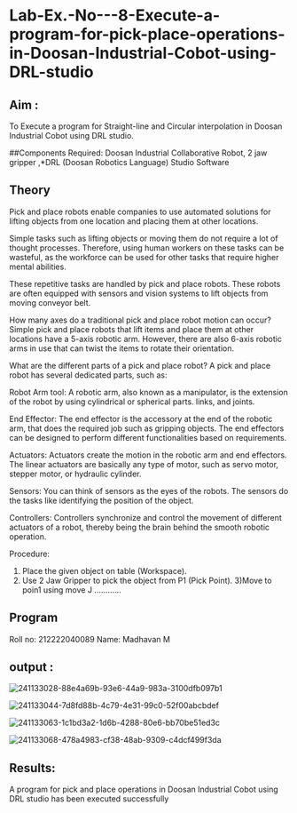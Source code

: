 # Lab-Ex.-No---8-Execute-a-program-for-pick-place-operations-in-Doosan-Industrial-Cobot-using-DRL-studio
## Aim :
To Execute a program for Straight-line and Circular interpolation in Doosan Industrial Cobot using DRL studio.

##Components Required: Doosan Industrial Collaborative Robot, 2 jaw gripper ,*DRL (Doosan Robotics Language) Studio Software


## Theory 
Pick and place robots enable companies to use automated solutions for lifting objects from one location and placing them at other locations.

Simple tasks such as lifting objects or moving them do not require a lot of thought processes. Therefore, using human workers on these tasks can be wasteful, as the workforce can be used for other tasks that require higher mental abilities.

These repetitive tasks are handled by pick and place robots. These robots are often equipped with sensors and vision systems to lift objects from moving conveyor belt.

How many axes do a traditional pick and place robot motion can occur?
Simple pick and place robots that lift items and place them at other locations have a 5-axis robotic arm. However, there are also 6-axis robotic arms in use that can twist the items to rotate their orientation.

What are the different parts of a pick and place robot?
A pick and place robot has several dedicated parts, such as:

Robot Arm tool: A robotic arm, also known as a manipulator, is the extension of the robot by using cylindrical or spherical parts. links, and joints.

End Effector: The end effector is the accessory at the end of the robotic arm, that does the required job such as gripping objects. The end effectors can be designed to perform different functionalities based on requirements.

Actuators: Actuators create the motion in the robotic arm and end effectors. The linear actuators are basically any type of motor, such as servo motor, stepper motor, or hydraulic cylinder.

Sensors: You can think of sensors as the eyes of the robots. The sensors do the tasks like identifying the position of the object.

Controllers: Controllers synchronize and control the movement of different actuators of a robot, thereby being the brain behind the smooth robotic operation.

Procedure:


1) Place the given object on table (Workspace).
2) Use 2 Jaw Gripper to pick the object from P1 (Pick Point). 
3)Move to poin1 using move J
............

## Program 
Roll no: 212222040089
Name: Madhavan M

## output : 
![241133028-88e4a69b-93e6-44a9-983a-3100dfb097b1](https://github.com/Madhav005/Lab-Ex.-No---8-Execute-a-program-for-pick-place-operations-in-Doosan-Industrial-Cobot-using-DRL-st/assets/110885274/63add420-74ba-40c7-b2dd-47a3b4c4aabc)

![241133044-7d8fd88b-4c79-4e31-99c0-52f00abcbdef](https://github.com/Madhav005/Lab-Ex.-No---8-Execute-a-program-for-pick-place-operations-in-Doosan-Industrial-Cobot-using-DRL-st/assets/110885274/2f9b3623-3563-4ecb-82ff-2a0c3cbe2e1b)

![241133063-1c1bd3a2-1d6b-4288-80e6-bb70be51ed3c](https://github.com/Madhav005/Lab-Ex.-No---8-Execute-a-program-for-pick-place-operations-in-Doosan-Industrial-Cobot-using-DRL-st/assets/110885274/5e3b0112-76e7-4f67-9253-eeea91f43508)

![241133068-478a4983-cf38-48ab-9309-c4dcf499f3da](https://github.com/Madhav005/Lab-Ex.-No---8-Execute-a-program-for-pick-place-operations-in-Doosan-Industrial-Cobot-using-DRL-st/assets/110885274/39e83e5a-3c26-47eb-90bf-f2131637d341)

## Results: 
A program for pick and place operations in Doosan Industrial Cobot using DRL studio has been executed successfully





